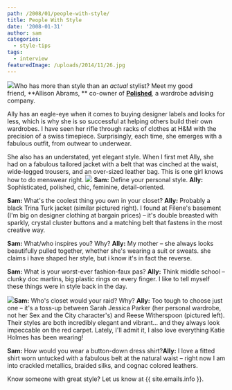 ```yaml
---
path: /2008/01/people-with-style/
title: People With Style
date: '2008-01-31'
author: sam
categories:
  - style-tips
tags:
  - interview
featuredImage: /uploads/2014/11/26.jpg
---
```

[![](http://bp0.blogger.com/_RlJ3L7W6dBw/R6HC8Dkl2sI/AAAAAAAABX4/5oGS32j12vU/s320/aabrams.JPG)](http://bp0.blogger.com/_RlJ3L7W6dBw/R6HC8Dkl2sI/AAAAAAAABX4/5oGS32j12vU/s1600-h/aabrams.JPG)Who has more than style than an _actual_ stylist? Meet my good friend, **Allison Abrams, ** co-owner of [****Polished****](http://www.polishedadvising.com/)_,_ a wardrobe advising company.

Ally has an eagle-eye when it comes to buying designer labels and looks for less, which is why she is so successful at helping others build their own wardrobes. I have seen her rifle through racks of clothes at H&M with the precision of a swiss timepiece. Surprisingly, each time, she emerges with a fabulous outfit, from outwear to underwear.

She also has an understated, yet elegant style. When I first met Ally, she had on a fabulous tailored jacket with a belt that was cinched at the waist, wide-legged trousers, and an over-sized leather bag. This is one girl knows how to do menswear right.
[![](http://i70.photobucket.com/albums/i94/gwendog/fashion/230trinaturkporcelainSweaterjacketn.jpg)](http://i70.photobucket.com/albums/i94/gwendog/fashion/230trinaturkporcelainSweaterjacketn.jpg)
**Sam:** Define your personal style.
**Ally:** Sophisticated, polished, chic, feminine, detail-oriented. 

**Sam:** What's the coolest thing you own in your closet?
**Ally:** Probably a black Trina Turk jacket (similar pictured right). I found at Filene's basement (I'm big on designer clothing at bargain prices) – it's double breasted with sparkly, crystal cluster buttons and a matching belt that fastens in the most creative way. 

**Sam:** What/who inspires you? Why?
**Ally:** My mother – she always looks beautifully pulled together, whether she's wearing a suit or sweats. she claims i have shaped her style, but i know it's in fact the reverse.

**Sam:** What is your worst-ever fashion-faux pas?
**Ally:** Think middle school – clunky doc martins, big plastic rings on every finger. I like to tell myself these things were in style back in the day.

[![](http://img.timeinc.net/time/daily/2006/0605/witherspoon0508.jpg)](http://img.timeinc.net/time/daily/2006/0605/witherspoon0508.jpg)**Sam:** Who's closet would your raid? Why?
**Ally:** Too tough to choose just one – it's a toss-up between Sarah Jessica Parker (her personal wardrobe, not her Sex and the City character's) and Reese Witherspoon (pictured left). Their styles are both incredibly elegant and vibrant... and they always look impeccable on the red carpet. Lately, I'll admit it, I also love everything Katie Holmes has been wearing!

**Sam:** How would you wear a button-down dress shirt?**Ally:** I love a fitted shirt worn untucked with a fabulous belt at the natural waist – right now I am into crackled metallics, braided silks, and cognac colored leathers.

Know someone with great style? Let us know at {{ site.emails.info }}.